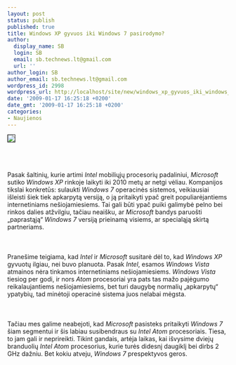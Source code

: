 ```yaml
---
layout: post
status: publish
published: true
title: Windows XP gyvuos iki Windows 7 pasirodymo?
author:
  display_name: SB
  login: SB
  email: sb.technews.lt@gmail.com
  url: ''
author_login: SB
author_email: sb.technews.lt@gmail.com
wordpress_id: 2998
wordpress_url: http://localhost/site/new/windows_xp_gyvuos_iki_windows_7_pasirodymo_/
date: '2009-01-17 16:25:18 +0200'
date_gmt: '2009-01-17 16:25:18 +0200'
categories:
- Naujienos
---
```

<div class="imgright"><img src="http://tbn3.google.com/images?q=tbn:JqFrQDqOppnQ9M:http://www.pclaunches.com/entry_images/0807/14/Windows_XP_Logo-thumb.jpg" border="1"></div>
<p><br><br />
<br>Pasak šaltinių, kurie artimi <i>Intel</i> mobiliųjų procesorių padaliniui, <i>Microsoft</i> sutiko <i>Windows XP</i> rinkoje laikyti iki 2010 metų ar netgi vėliau. Kompanijos tikslai konkretūs: sulaukti <i>Windows 7</i> operacinės sistemos, veikiausiai išleisti šiek tiek apkarpytą versiją, o ją pritaikyti ypač greit populiarėjantiems internetiniams nešiojamiesiems. Tai gali būti ypač puiki galimybė pelno bei rinkos dalies atžvilgiu, tačiau neaišku, ar <i>Microsoft</i> bandys paruošti „paprastąją“ <i>Windows 7</i> versiją prieinamą visiems, ar specialąją skirtą partneriams.<br />
<br><br />
<br>Pranešime teigiama, kad <i>Intel</i> ir <i>Microsoft</i> susitarė dėl to, kad <i>Windows XP</i> gyvuotų ilgiau, nei buvo planuota. Pasak <i>Intel</i>, esamos <i>Windows Vista</i> atmainos nėra tinkamos internetiniams nešiojamiesiems. <i>Windows Vista</i> tiesiog per godi, ir nors <i>Atom</i> procesoriai yra pats tas mažo pajėgumo reikalaujantiems nešiojamiesiems, bet turi daugybę normalių „apkarpytų“ ypatybių, tad minėtoji operacinė sistema juos nelabai mėgsta.<br />
<br><br />
<br>Tačiau mes galime neabejoti, kad <i>Microsoft</i> pasisteks pritaikyti <i>Windows 7</i> šiam segmentui ir šis labiau susibendraus su <i>Intel Atom</i> procesoriais. Tiesa, to jam gali ir neprireikti. Tikint gandais, artėja laikas, kai išvysime dviejų branduolių <i>Intel Atom</i> procesorius, kurie turės didesnį daugiklį bei dirbs 2 GHz dažniu. Bet kokiu atveju, <i>Windows 7</i> prespektyvos geros.<br />
<br><br />
<br><br />
<br></p>
